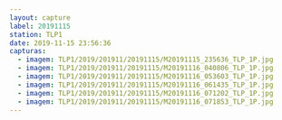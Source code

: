 ```yaml
---
layout: capture
label: 20191115
station: TLP1
date: 2019-11-15 23:56:36
capturas:
  - imagem: TLP1/2019/201911/20191115/M20191115_235636_TLP_1P.jpg
  - imagem: TLP1/2019/201911/20191115/M20191116_040806_TLP_1P.jpg
  - imagem: TLP1/2019/201911/20191115/M20191116_053603_TLP_1P.jpg
  - imagem: TLP1/2019/201911/20191115/M20191116_061435_TLP_1P.jpg
  - imagem: TLP1/2019/201911/20191115/M20191116_071202_TLP_1P.jpg
  - imagem: TLP1/2019/201911/20191115/M20191116_071853_TLP_1P.jpg
---
```

